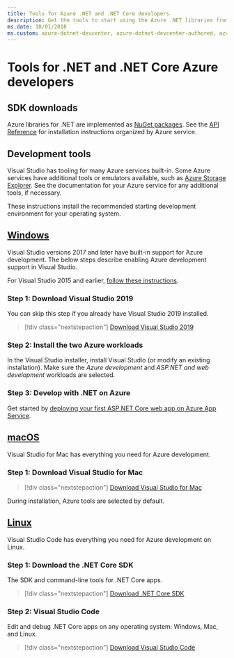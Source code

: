```yaml
---
title: Tools for Azure .NET and .NET Core developers
description: Get the tools to start using the Azure .NET libraries from a Windows, Linux, and Mac environment.
ms.date: 10/01/2018
ms.custom: azure-dotnet-devcenter, azure-dotnet-devcenter-authored, azure-dotnet-devcenter-conceptual, vs-azure
---
```


# Tools for .NET and .NET Core Azure developers

## SDK downloads

Azure libraries for .NET are implemented as [NuGet packages](https://www.nuget.org/packages?q=windowsazureofficial). See the [API Reference](/dotnet/api/overview/azure/?view=azure-dotnet) for installation instructions organized by Azure service.

## Development tools

Visual Studio has tooling for many Azure services built-in. Some Azure services have additional tools or emulators available, such as [Azure Storage Explorer](https://azure.microsoft.com/features/storage-explorer/). See the documentation for your Azure service for any additional tools, if necessary.

These instructions install the recommended starting development environment for your operating system. 

## [Windows](#tab/windows)

Visual Studio versions 2017 and later have built-in support for Azure development. The below steps describe enabling Azure development support in Visual Studio.

For Visual Studio 2015 and earlier, <a href="vs2015-install.md">follow these instructions</a>.

### Step 1: Download Visual Studio 2019

You can skip this step if you already have Visual Studio 2019 installed.

> [!div class="nextstepaction"]
> [Download Visual Studio 2019](https://www.visualstudio.com/downloads/)

### Step 2: Install the two Azure workloads

In the Visual Studio installer, install Visual Studio (or modify an existing installation). Make sure the *Azure development* and *ASP.NET and web development* workloads are selected.

### Step 3: Develop with .NET on Azure

Get started by [deploying your first ASP.NET Core web app on Azure App Service](https://docs.microsoft.com/azure/app-service-web/app-service-web-get-started-dotnet).

## [macOS](#tab/macos)

Visual Studio for Mac has everything you need for Azure development.

### Step 1: Download Visual Studio for Mac

> [!div class="nextstepaction"]
> [Download Visual Studio for Mac](https://www.visualstudio.com/vs/visual-studio-mac/)

During installation, Azure tools are selected by default.

## [Linux](#tab/linux)

Visual Studio Code has everything you need for Azure development on Linux.

### Step 1: Download the .NET Core SDK

The SDK and command-line tools for .NET Core apps.

> [!div class="nextstepaction"]
> [Download .NET Core SDK](https://dotnet.microsoft.com/download)

### Step 2: Visual Studio Code

Edit and debug .NET Core apps on any operating system: Windows, Mac, and Linux.

> [!div class="nextstepaction"]
> [Download Visual Studio Code](https://code.visualstudio.com)
